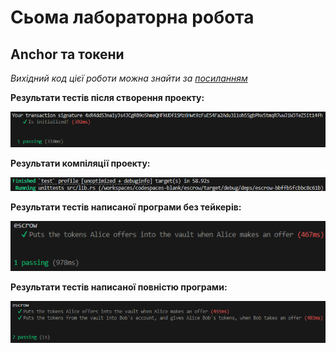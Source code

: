 # Сьома лабораторна робота

## Anchor та токени

_Вихідний код цієї роботи можна знайти за [посиланням](https://github.com/DanyloM73/escrow)_ 

**Результати тестів після створення проекту:**

<p>
  <img src="./img/result1.png">
</p>

**Результати компіляції проекту:**

<p>
  <img src="./img/result2.png">
</p>

**Результати тестів написаної програми без тейкерів:**

<p>
  <img src="./img/result3.png">
</p>

**Результати тестів написаної повністю програми:**

<p>
  <img src="./img/result4.png">
</p>
